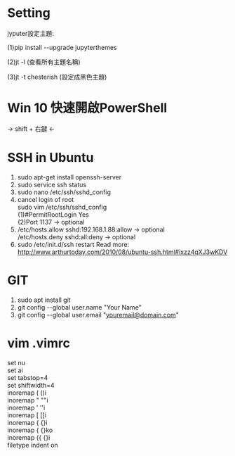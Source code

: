 # Setting

jyputer設定主題:  

(1)pip install --upgrade jupyterthemes

(2)jt -l (查看所有主題名稱)

(3)jt -t chesterish (設定成黑色主題)

# Win 10 快速開啟PowerShell
-> shift + 右鍵 <-

# SSH in Ubuntu 
1. sudo apt-get install openssh-server
2. sudo service ssh status
3. sudo nano /etc/ssh/sshd_config
4. cancel login of root<br /> 
   sudo vim /etc/ssh/sshd_config <br /> 
     (1)#PermitRootLogin Yes <br /> 
     (2)Port 1137 -> optional 
5. /etc/hosts.allow sshd:192.168.1.88:allow -> optional<br /> 
   /etc/hosts.deny  sshd:all:deny -> optional
6. sudo /etc/init.d/ssh restart
Read more: http://www.arthurtoday.com/2010/08/ubuntu-ssh.html#ixzz4qXJ3wKDV

# GIT
1. sudo apt install git
2. git config --global user.name "Your Name"
3. git config --global user.email "youremail@domain.com"

# vim .vimrc
set nu  
set ai  
set tabstop=4  
set shiftwidth=4  
inoremap ( ()<Esc>i  
inoremap " ""<Esc>i  
inoremap ' ''<Esc>i  
inoremap [ []<Esc>i  
inoremap { {}<Esc>i  
inoremap {<CR> {<CR>}<Esc>ko  
inoremap {{ {}<ESC>i  
filetype indent on  

